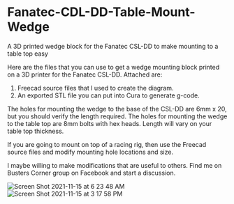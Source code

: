 # Fanatec-CDL-DD-Table-Mount-Wedge
A 3D printed wedge block for the Fanatec CSL-DD to make mounting to a table top easy


Here are the files that you can use to get a wedge mounting block printed on a 3D printer for the Fanatec CSL-DD.  Attached are:

1) Freecad source files that I used to create the diagram.
2) An exported STL file you can put into Cura to generate g-code.

The holes for mounting the wedge to the base of the CSL-DD are 6mm x 20, but you should verify the length required.
The holes for mounting the wedge to the table top are 8mm bolts with hex heads.  Length will vary on your table top thickness.

If you are going to mount on top of a racing rig, then use the Freecad source files and modify mounting hole locations and size.

I maybe willing to make modifications that are useful to others.  Find me on Busters Corner group on Facebook and start a discussion.

![Screen Shot 2021-11-15 at 6 23 48 AM](https://user-images.githubusercontent.com/8271391/143475170-872ee3b4-c93d-4f7d-8f53-69c92d94a227.png)
![Screen Shot 2021-11-15 at 3 17 58 PM](https://user-images.githubusercontent.com/8271391/143475185-ac7c85fd-83b8-4bf6-b1ed-122d673ea335.png)
